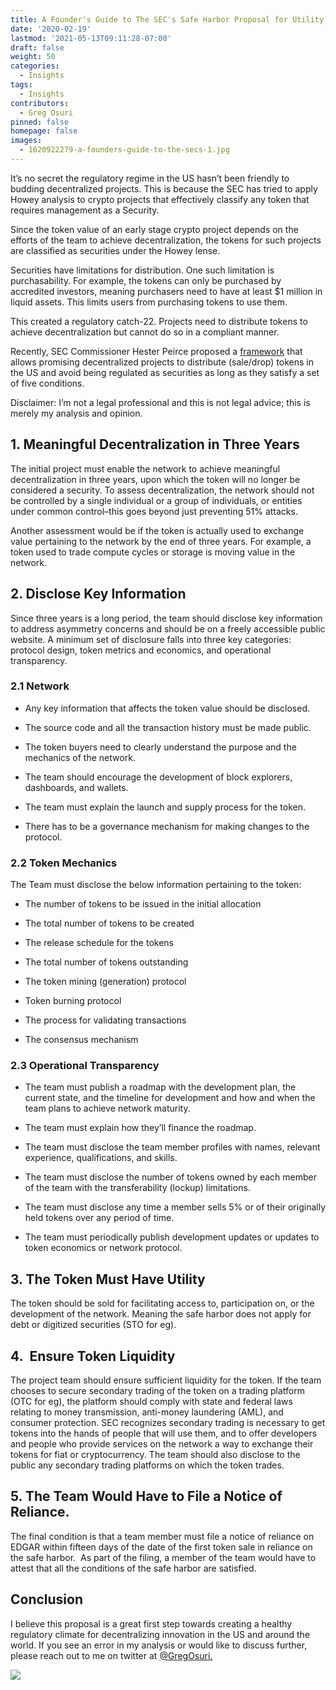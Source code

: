 ```yaml
---
title: A Founder's Guide to The SEC's Safe Harbor Proposal for Utility Tokens
date: '2020-02-19'
lastmod: '2021-05-13T09:11:28-07:00'
draft: false
weight: 50
categories:
  - Insights
tags:
  - Insights
contributors:
  - Greg Osuri
pinned: false
homepage: false
images:
  - 1620922279-a-founders-guide-to-the-secs-1.jpg
---
```

It’s no secret the regulatory regime in the US hasn’t been friendly to budding decentralized projects. This is because the SEC has tried to apply Howey analysis to crypto projects that effectively classify any token that requires management as a Security.

Since the token value of an early stage crypto project depends on the efforts of the team to achieve decentralization, the tokens for such projects are classified as securities under the Howey lense.

Securities have limitations for distribution. One such limitation is purchasability. For example, the tokens can only be purchased by accredited investors, meaning purchasers need to have at least $1 million in liquid assets. This limits users from purchasing tokens to use them.

This created a regulatory catch-22. Projects need to distribute tokens to achieve decentralization but cannot do so in a compliant manner.

Recently, SEC Commissioner Hester Peirce proposed a [framework](https://www.sec.gov/news/speech/peirce-remarks-blockress-2020-02-06) that allows promising decentralized projects to distribute (sale/drop) tokens in the US and avoid being regulated as securities as long as they satisfy a set of five conditions.

Disclaimer: I’m not a legal professional and this is not legal advice; this is merely my analysis and opinion.

1\. Meaningful Decentralization in Three Years
----------------------------------------------

The initial project must enable the network to achieve meaningful decentralization in three years, upon which the token will no longer be considered a security. To assess decentralization, the network should not be controlled by a single individual or a group of individuals, or entities under common control–this goes beyond just preventing 51% attacks. 

Another assessment would be if the token is actually used to exchange value pertaining to the network by the end of three years. For example, a token used to trade compute cycles or storage is moving value in the network.

2\. Disclose Key Information
----------------------------

Since three years is a long period, the team should disclose key information to address asymmetry concerns and should be on a freely accessible public website. A minimum set of disclosure falls into three key categories: protocol design, token metrics and economics, and operational transparency.

### 2.1 Network

*   Any key information that affects the token value should be disclosed.
    
*   The source code and all the transaction history must be made public.
    
*   The token buyers need to clearly understand the purpose and the mechanics of the network.
    
*   The team should encourage the development of block explorers, dashboards, and wallets.
    
*   The team must explain the launch and supply process for the token.
    
*   There has to be a governance mechanism for making changes to the protocol.
    

### 2.2 Token Mechanics

The Team must disclose the below information pertaining to the token:

*   The number of tokens to be issued in the initial allocation
    
*   The total number of tokens to be created
    
*   The release schedule for the tokens
    
*   The total number of tokens outstanding
    
*   The token mining (generation) protocol
    
*   Token burning protocol
    
*   The process for validating transactions
    
*   The consensus mechanism
    

### 2.3 Operational Transparency

*   The team must publish a roadmap with the development plan, the current state, and the timeline for development and how and when the team plans to achieve network maturity.
    
*   The team must explain how they’ll finance the roadmap.
    
*   The team must disclose the team member profiles with names, relevant experience, qualifications, and skills.
    
*   The team must disclose the number of tokens owned by each member of the team with the transferability (lockup) limitations.
    
*   The team must disclose any time a member sells 5% or of their originally held tokens over any period of time.
    
*   The team must periodically publish development updates or updates to token economics or network protocol.
    

3\. The Token Must Have Utility
-------------------------------

The token should be sold for facilitating access to, participation on, or the development of the network. Meaning the safe harbor does not apply for debt or digitized securities (STO for eg).

4.  Ensure Token Liquidity
--------------------------

The project team should ensure sufficient liquidity for the token. If the team chooses to secure secondary trading of the token on a trading platform (OTC for eg), the platform should comply with state and federal laws relating to money transmission, anti-money laundering (AML), and consumer protection. SEC recognizes secondary trading is necessary to get tokens into the hands of people that will use them, and to offer developers and people who provide services on the network a way to exchange their tokens for fiat or cryptocurrency. The team should also disclose to the public any secondary trading platforms on which the token trades.

5\. The Team Would Have to File a Notice of Reliance. 
------------------------------------------------------

The final condition is that a team member must file a notice of reliance on EDGAR within fifteen days of the date of the first token sale in reliance on the safe harbor.  As part of the filing, a member of the team would have to attest that all the conditions of the safe harbor are satisfied.

Conclusion
----------

I believe this proposal is a great first step towards creating a healthy regulatory climate for decentralizing innovation in the US and around the world. If you see an error in my analysis or would like to discuss further, please reach out to me on twitter at [@GregOsuri.](https://twitter.com/GregOsuri)

![](https://www.datocms-assets.com/45776/1620921613-og.png)